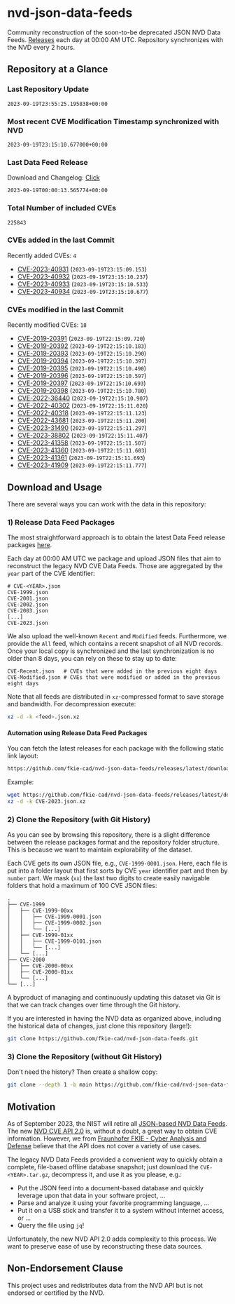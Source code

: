# nvd-json-data-feeds

Community reconstruction of the soon-to-be deprecated JSON NVD Data Feeds. 
[Releases](https://github.com/fkie-cad/nvd-json-data-feeds/releases/latest) each day at 00:00 AM UTC.
Repository synchronizes with the NVD every 2 hours.

## Repository at a Glance

### Last Repository Update

```plain
2023-09-19T23:55:25.195838+00:00
```

### Most recent CVE Modification Timestamp synchronized with NVD

```plain
2023-09-19T23:15:10.677000+00:00
```

### Last Data Feed Release

Download and Changelog: [Click](https://github.com/fkie-cad/nvd-json-data-feeds/releases/latest)

```plain
2023-09-19T00:00:13.565774+00:00
```

### Total Number of included CVEs

```plain
225843
```

### CVEs added in the last Commit

Recently added CVEs: `4`

* [CVE-2023-40931](CVE-2023/CVE-2023-409xx/CVE-2023-40931.json) (`2023-09-19T23:15:09.153`)
* [CVE-2023-40932](CVE-2023/CVE-2023-409xx/CVE-2023-40932.json) (`2023-09-19T23:15:10.237`)
* [CVE-2023-40933](CVE-2023/CVE-2023-409xx/CVE-2023-40933.json) (`2023-09-19T23:15:10.533`)
* [CVE-2023-40934](CVE-2023/CVE-2023-409xx/CVE-2023-40934.json) (`2023-09-19T23:15:10.677`)


### CVEs modified in the last Commit

Recently modified CVEs: `18`

* [CVE-2019-20391](CVE-2019/CVE-2019-203xx/CVE-2019-20391.json) (`2023-09-19T22:15:09.720`)
* [CVE-2019-20392](CVE-2019/CVE-2019-203xx/CVE-2019-20392.json) (`2023-09-19T22:15:10.183`)
* [CVE-2019-20393](CVE-2019/CVE-2019-203xx/CVE-2019-20393.json) (`2023-09-19T22:15:10.290`)
* [CVE-2019-20394](CVE-2019/CVE-2019-203xx/CVE-2019-20394.json) (`2023-09-19T22:15:10.397`)
* [CVE-2019-20395](CVE-2019/CVE-2019-203xx/CVE-2019-20395.json) (`2023-09-19T22:15:10.490`)
* [CVE-2019-20396](CVE-2019/CVE-2019-203xx/CVE-2019-20396.json) (`2023-09-19T22:15:10.597`)
* [CVE-2019-20397](CVE-2019/CVE-2019-203xx/CVE-2019-20397.json) (`2023-09-19T22:15:10.693`)
* [CVE-2019-20398](CVE-2019/CVE-2019-203xx/CVE-2019-20398.json) (`2023-09-19T22:15:10.780`)
* [CVE-2022-36440](CVE-2022/CVE-2022-364xx/CVE-2022-36440.json) (`2023-09-19T22:15:10.907`)
* [CVE-2022-40302](CVE-2022/CVE-2022-403xx/CVE-2022-40302.json) (`2023-09-19T22:15:11.020`)
* [CVE-2022-40318](CVE-2022/CVE-2022-403xx/CVE-2022-40318.json) (`2023-09-19T22:15:11.123`)
* [CVE-2022-43681](CVE-2022/CVE-2022-436xx/CVE-2022-43681.json) (`2023-09-19T22:15:11.200`)
* [CVE-2023-31490](CVE-2023/CVE-2023-314xx/CVE-2023-31490.json) (`2023-09-19T22:15:11.297`)
* [CVE-2023-38802](CVE-2023/CVE-2023-388xx/CVE-2023-38802.json) (`2023-09-19T22:15:11.407`)
* [CVE-2023-41358](CVE-2023/CVE-2023-413xx/CVE-2023-41358.json) (`2023-09-19T22:15:11.507`)
* [CVE-2023-41360](CVE-2023/CVE-2023-413xx/CVE-2023-41360.json) (`2023-09-19T22:15:11.603`)
* [CVE-2023-41361](CVE-2023/CVE-2023-413xx/CVE-2023-41361.json) (`2023-09-19T22:15:11.693`)
* [CVE-2023-41909](CVE-2023/CVE-2023-419xx/CVE-2023-41909.json) (`2023-09-19T22:15:11.777`)


## Download and Usage

There are several ways you can work with the data in this repository:

### 1) Release Data Feed Packages

The most straightforward approach is to obtain the latest Data Feed release packages [here](https://github.com/fkie-cad/nvd-json-data-feeds/releases/latest).

Each day at 00:00 AM UTC we package and upload JSON files that aim to reconstruct the legacy NVD CVE Data Feeds.
Those are aggregated by the `year` part of the CVE identifier:

```
# CVE-<YEAR>.json
CVE-1999.json
CVE-2001.json
CVE-2002.json
CVE-2003.json
[...]
CVE-2023.json
```

We also upload the well-known `Recent` and `Modified` feeds.
Furthermore, we provide the `All` feed, which contains a recent snapshot of all NVD records.
Once your local copy is synchronized and the last synchronization is no older than 8 days, you can rely on these to stay up to date:

```plain
CVE-Recent.json   # CVEs that were added in the previous eight days
CVE-Modified.json # CVEs that were modified or added in the previous eight days
```

Note that all feeds are distributed in `xz`-compressed format to save storage and bandwidth.
For decompression execute:

```sh
xz -d -k <feed>.json.xz
```


#### Automation using Release Data Feed Packages

You can fetch the latest releases for each package with the following static link layout:

```sh
https://github.com/fkie-cad/nvd-json-data-feeds/releases/latest/download/CVE-<YEAR>.json.xz
```

Example:

```sh
wget https://github.com/fkie-cad/nvd-json-data-feeds/releases/latest/download/CVE-2023.json.xz
xz -d -k CVE-2023.json.xz
```

### 2) Clone the Repository (with Git History)

As you can see by browsing this repository, there is a slight difference between the release packages format and the repository folder structure.
This is because we want to maintain explorability of the dataset.

Each CVE gets its own JSON file, e.g., `CVE-1999-0001.json`.
Here, each file is put into a folder layout that first sorts by CVE `year` identifier part and then by `number` part.
We mask (`xx`) the last two digits to create easily navigable folders that hold a maximum of 100 CVE JSON files:

```plain
.
├── CVE-1999
│   ├── CVE-1999-00xx
│   │   ├── CVE-1999-0001.json
│   │   ├── CVE-1999-0002.json
│   │   └── [...]
│   ├── CVE-1999-01xx
│   │   ├── CVE-1999-0101.json
│   │   └── [...]
│   └── [...]
├── CVE-2000
│   ├── CVE-2000-00xx
│   ├── CVE-2000-01xx
│   └── [...]
└── [...]
```

A byproduct of managing and continuously updating this dataset via Git is that we can track changes over time through the Git history.

If you are interested in having the NVD data as organized above, including the historical data of changes, just clone this repository (large!):

```sh
git clone https://github.com/fkie-cad/nvd-json-data-feeds.git
```

### 3) Clone the Repository (without Git History)

Don't need the history? Then create a shallow copy:

```sh
git clone --depth 1 -b main https://github.com/fkie-cad/nvd-json-data-feeds.git
```

## Motivation

As of September 2023, the NIST will retire all [JSON-based NVD Data Feeds](https://nvd.nist.gov/vuln/data-feeds#divRetirementBanner-1).
The new [NVD CVE API 2.0](https://nvd.nist.gov/developers/vulnerabilities) is, without a doubt, a great way to obtain CVE information.
However, we from [Fraunhofer FKIE - Cyber Analysis and Defense](https://www.fkie.fraunhofer.de/en/departments/cad.html) believe that the API does not cover a variety of use cases.

The legacy NVD Data Feeds provided a convenient way to quickly obtain a complete, file-based offline database snapshot; just download the `CVE-<YEAR>.tar.gz`, decompress it, and use it as you please, e.g.:

* Put the JSON feed into a document-based database and quickly leverage upon that data in your software project, ...
* Parse and analyze it using your favorite programming language, ...
* Put it on a USB stick and transfer it to a system without internet access, or ...
* Query the file using `jq`!

Unfortunately, the new NVD API 2.0 adds complexity to this process.
We want to preserve ease of use by reconstructing these data sources.

## Non-Endorsement Clause

This project uses and redistributes data from the NVD API but is not endorsed or certified by the NVD.
